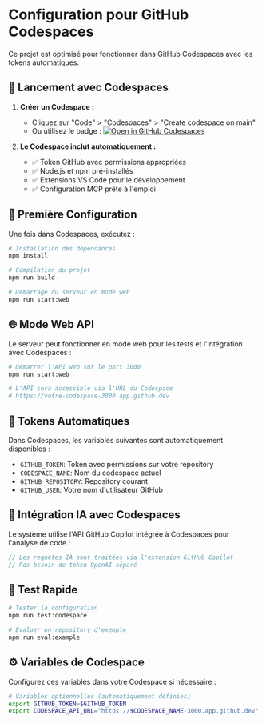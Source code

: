 # Configuration pour GitHub Codespaces

Ce projet est optimisé pour fonctionner dans GitHub Codespaces avec les tokens automatiques.

## 🚀 Lancement avec Codespaces

1. **Créer un Codespace :**
   - Cliquez sur "Code" > "Codespaces" > "Create codespace on main"
   - Ou utilisez le badge : [![Open in GitHub Codespaces](https://github.com/codespaces/badge.svg)](https://codespaces.new/votre-username/ia-workflow)

2. **Le Codespace inclut automatiquement :**
   - ✅ Token GitHub avec permissions appropriées
   - ✅ Node.js et npm pré-installés
   - ✅ Extensions VS Code pour le développement
   - ✅ Configuration MCP prête à l'emploi

## 🔧 Première Configuration

Une fois dans Codespaces, exécutez :

```bash
# Installation des dépendances
npm install

# Compilation du projet
npm run build

# Démarrage du serveur en mode web
npm run start:web
```

## 🌐 Mode Web API

Le serveur peut fonctionner en mode web pour les tests et l'intégration avec Codespaces :

```bash
# Démarrer l'API web sur le port 3000
npm run start:web

# L'API sera accessible via l'URL du Codespace
# https://votre-codespace-3000.app.github.dev
```

## 🔑 Tokens Automatiques

Dans Codespaces, les variables suivantes sont automatiquement disponibles :

- `GITHUB_TOKEN`: Token avec permissions sur votre repository
- `CODESPACE_NAME`: Nom du codespace actuel  
- `GITHUB_REPOSITORY`: Repository courant
- `GITHUB_USER`: Votre nom d'utilisateur GitHub

## 📡 Intégration IA avec Codespaces

Le système utilise l'API GitHub Copilot intégrée à Codespaces pour l'analyse de code :

```javascript
// Les requêtes IA sont traitées via l'extension GitHub Copilot
// Pas besoin de token OpenAI séparé
```

## 🧪 Test Rapide

```bash
# Tester la configuration
npm run test:codespace

# Évaluer un repository d'exemple
npm run eval:example
```

## ⚙️ Variables de Codespace

Configurez ces variables dans votre Codespace si nécessaire :

```bash
# Variables optionnelles (automatiquement définies)
export GITHUB_TOKEN=$GITHUB_TOKEN
export CODESPACE_API_URL="https://$CODESPACE_NAME-3000.app.github.dev"
```
